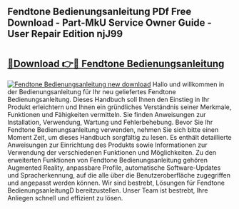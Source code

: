 ## Fendtone Bedienungsanleitung PDf Free Download - Part-MkU Service Owner Guide - User Repair Edition njJ99

# <h2><a href="http://df0pe54.blite.top/?on=Fendtone+Bedienungsanleitung">🔗Download 👉🔴 Fendtone Bedienungsanleitung</a></h2>

[![Fendtone Bedienungsanleitung new download](https://i.imgur.com/lujVjoI.png)](http://df0pe54.blite.top/?on=Fendtone+Bedienungsanleitung)
Hallo und willkommen in der Bedienungsanleitung für Ihr neu geliefertes Fendtone Bedienungsanleitung. Dieses Handbuch soll Ihnen den Einstieg in Ihr Produkt erleichtern und Ihnen ein gründliches Verständnis seiner Merkmale, Funktionen und Fähigkeiten vermitteln. Sie finden Anweisungen zur Installation, Verwendung, Wartung und Fehlerbehebung. Bevor Sie Ihr Fendtone Bedienungsanleitung verwenden, nehmen Sie sich bitte einen Moment Zeit, um dieses Handbuch sorgfältig zu lesen. Es enthält detaillierte Anweisungen zur Einrichtung des Produkts sowie Informationen zur Verwendung der verschiedenen Funktionen und Möglichkeiten. Zu den erweiterten Funktionen von Fendtone Bedienungsanleitung gehören Augmented Reality, anpassbare Profile, automatische Software-Updates und Spracherkennung, auf die alle über die Benutzeroberfläche zugegriffen und angepasst werden können. Wir sind bestrebt, Lösungen für Fendtone BedienungsanleitungD bereitzustellen. Unser Team ist bestrebt, Ihre Anliegen schnell und effizient zu lösen.
